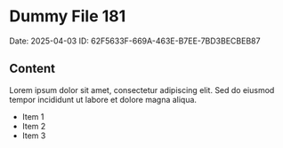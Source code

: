 # Dummy File 181

Date: 2025-04-03
ID: 62F5633F-669A-463E-B7EE-7BD3BECBEB87

## Content

Lorem ipsum dolor sit amet, consectetur adipiscing elit.
Sed do eiusmod tempor incididunt ut labore et dolore magna aliqua.

* Item 1
* Item 2
* Item 3
